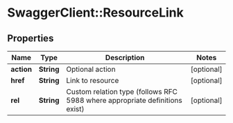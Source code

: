# SwaggerClient::ResourceLink

## Properties
Name | Type | Description | Notes
------------ | ------------- | ------------- | -------------
**action** | **String** | Optional action | [optional] 
**href** | **String** | Link to resource | [optional] 
**rel** | **String** | Custom relation type (follows RFC 5988 where appropriate definitions exist) | [optional] 



